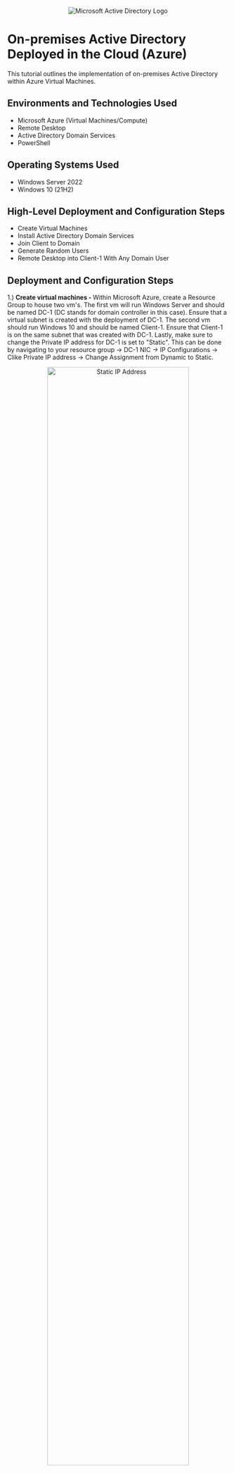 <p align="center">
<img src="https://i.imgur.com/pU5A58S.png" alt="Microsoft Active Directory Logo"/>
</p>

<h1>On-premises Active Directory Deployed in the Cloud (Azure)</h1>
This tutorial outlines the implementation of on-premises Active Directory within Azure Virtual Machines.<br />

<h2>Environments and Technologies Used</h2>

- Microsoft Azure (Virtual Machines/Compute)
- Remote Desktop
- Active Directory Domain Services
- PowerShell

<h2>Operating Systems Used </h2>

- Windows Server 2022
- Windows 10 (21H2)

<h2>High-Level Deployment and Configuration Steps</h2>

- Create Virtual Machines
- Install Active Directory Domain Services
- Join Client to Domain
- Generate Random Users
- Remote Desktop into Client-1 With Any Domain User

<h2>Deployment and Configuration Steps</h2>

<p> 1.) <strong>Create virtual machines - </strong>Within Microsoft Azure, create a Resource Group to house two vm's. The first vm will run Windows Server and should be named DC-1 (DC stands for domain controller in this case). Ensure that a virtual subnet is created with the deployment of DC-1. The second vm should run Windows 10 and should be named Client-1. Ensure that Client-1 is on the same subnet that was created with DC-1. Lastly, make sure to change the Private IP address for DC-1 is set to "Static". This can be done by navigating to your resource group -> DC-1 NIC -> IP Configurations -> Clike Private IP address -> Change Assignment from Dynamic to Static.
</p>
<p align="center">
<img src="https://i.imgur.com/f8hq6tQ.png" height="80%" width="80%" alt="Static IP Address" />
</p>
<br /><br />
<p>DC-1's settings should look like this (Your Public and Private IP addresses will probably be different).</p>
<br /><br />
<p align="center">
<img src="https://i.imgur.com/f9AmTOv.png" height="80%" width="80%" alt="DC-1 Settings" />
</p>
<br /><br />
<p>Client-1's settings should look like this (Your Public and Pricate IP addresses will probably be different).</p>
<br /><br />
<p>
<p align="center">
<img src="https://i.imgur.com/TITFM1z.png" height="80%" width="80%" alt="Client-1 Settings" />
</p>
<p>---------------------------------------------------------------------------------------------------------------------------------</p>
<br />

<p> 2.) <strong>Ensure connectivity between DC-1 and Client-1 - </strong> Remote Desktop into DC-1. In the search bar, type "firewall". Open Windows Defender Firewall -> Advanced Settings -> Inbound Rules -> Highlight the 4 Inbound Rules that start with "Core Networking Diagnostics - ICMP Echo Request..." and click Enable Rule. Ensure that they have all have a green check mark next to their names. Next, Remote Desktop into Client-1 and open Command Prompt. In Command Prompt, type: "ping 10.0.0.4" and hit Enter (note that 10.0.0.4 is the Private IP address for DC-1, be sure to enter the Private IP address for your DC-1 as it may be different than mine). If you recieve successful replies from DC-1, everything is working properly so far.
</p>
<p align="center">
<img src="https://i.imgur.com/1T0Q0DV.png" height="80%" width="80%" alt="Enable ICMP Traffic" />
</p>
<p align="center">
<img src="https://i.imgur.com/TwlkSVT.png" height="80%" width="80%" alt="Ping DC-1" />
</p>
<p>---------------------------------------------------------------------------------------------------------------------------------</p>
<br />

<p> 3.) <strong>Install Active Directory Domain Services on DC-1 - </strong>Remote Desktop back in to DC-1. Open up the Server Manager if it isn't already. Click "Add Roles and Features" -> Next x3 -> Select the "Active Directory Domain Services -> Add Features -> Next x2 -> Install. Next, in Server Manager, click the flag with exclamation point at the top right of the window and click "Promote this server to a domain controller". A pop-up window will appear. Select "Add new forest" and then choose a domain name for the server (I chose "mydomain.com"). Click Next and then create a password. Click Next until you can click Install and click Install. This will initiate the process of promoting DC-1 into a domain controller. DC-1 will restart and you will need to Remote Desktop back in to DC-1. You will need to log back in to DC-1 within the context of it being a domain controller. My username in this case is "mydomain.com\aric" (yours will be "mydomain.com\*yourname*").
</p>
<p align="center">
<img src="https://i.imgur.com/4SG6A1B.png" alt="Login to DC-1 In The Context of mydomain.com" />
</p>
<p>---------------------------------------------------------------------------------------------------------------------------------</p>
<br />

<p> 4.) <strong>Create an Admin and Normal User Account in DC-1</strong>Once logged back in to DC-1, open Server Manager if it isn't already open. Click Tools  in the top-right of Windows Server and select Active Directory Users and Computers. Once inside: right-click "mydomain.com" -> hover over New -> click Organizational Unit and name it "_ADMINS". Repeat this process and create another Organizational Unit called "_EMPLOYEES". Right-click the _ADMINS folder -> hover over New -> click User. Here we will create our admin account for the domain controller. It is good practice to do this as opposed to using a generic user account. We will use Jane Doe as the admin account, with the User Logon name jane_doe. Create a password and uncheck the "User must change password at next login" box, and check the "Password never expires" box and click Next and Finish. Click into _ADMINS -> Right-click Jane Doe -> Properties -> click Member of -> Add -> type domain -> click Check Names -> Select Domain Admins. Click OK -> Apply -> OK and Jane Doe is now an admin for the domain controller. From here on out, we will operate DC-1 with the mydomain.com\jane_admin account.
</p>
<p align="center">
<img src="https://i.imgur.com/aTHP4rs.png" height="80%" width="80%" />
</p>
<p>---------------------------------------------------------------------------------------------------------------------------------</p>
<br />

<p> 5.) <strong>Join Client-1 to mydomain.com - </strong>From the Azure Portal: go to the Resource Group and click on the NIC for Client-1 -> Click DNS Servers -> Custom -> type in the Private IP address for DC-1 and click Save. Remain in Azure and navigate to Client-1 and restart the vm, this will refresh the DNS server for Client-1. Log back in to Client-1 with the original credentials and open up Command Prompt. Type "ipconfig /all" and ensure the DNS server has is now the Private IP address for DC-1. If it is: Right-click the Windows Icon on the bottom-left -> System -> Rename this PC (advanced) -> Change -> Under Member Of click Domain and enter the domain that was created (mydomain.com in this case) -> Click OK -> A popup window will appear where you can enter the credentials for jane_admin (mydomain.com\jane_admin & the password you chose). If successful, a popup window will appear that says "Welcome to the mydomain.com domain". Client-1 will need to restart, but is now a member of the mydomain.com domain and any users under the mydomain.com domain can login to it. To ensure that Client-1 is a member of the domain, Remote Desktop into DC-1 -> Server Manager -> Tools -> Active Directory Users and Computers -> Highlight mydomain.com -> Double-click the Computers directory, and Client-1 should be there. For ease of access, create a new Organizational Unit called "_CLIENTS" and drag Client-1 inside of there.
</p>
<p align="center">
<img src="https://i.imgur.com/ndgJ1cW.png" height="80%" width="80%" />
</p>
<p align="center">
<img src="https://i.imgur.com/yCYj9BW.png" height="80%" width="80%" />
</p>
<p>---------------------------------------------------------------------------------------------------------------------------------</p>
<br />

<p> 6.) <strong>Setup Remote Desktop for non-administrative users on Client-1 - </strong>Remote Desktop back in to Client-1 with the username "mydomain.com\jane_admin" and jane_admin's password. Right-click the Windows icon on the bottom-left of the screen -> System -> Remote Desktop -> Select users that can remotely access this PC -> Add -> type "domain" -> Click Check Names -> Select Domain Users -> OK x3. Now, any non-administrative user who is a member of mydomain.com will be able to Remote Desktop into Client-1. This is typically done with Group Policy to change many computers at once, but because only 1 client is used for this lab Group Policy was not used.
</p>
<p align="center">
<img src="https://i.imgur.com/ehJw5bk.png" />
</p>
<p>---------------------------------------------------------------------------------------------------------------------------------</p>
<br />

<p> 7.) <strong>Create 500 random users - </strong>This setp will serve as a proof of concept to simulate an organization with many users operating within mydomain.com. Navigate to <a href="https://github.com/agarcia-it/configure-ad/blob/main/create_500_random_users.ps1">https://github.com/agarcia-it/configure-ad/blob/main/create_500_random_users.ps1</a> and copy the raw contents of the Powershell script. Login to DC-1 as jane_admin and open Windows Powershell ISE as an administrator. Click New and paste the script into the field. Click Run Script and 500 randomly generated users will be created. All usernames will are structured on a firstname.lastname basis with the password "Password1" for all of them. This means that we can use any of these randomly created credentials in order to login to Client-1 because they are all users operating within mydomain.com - simulating an environment where any members (or employees) can login to any machine on the network.
</p>
<p align="center">
<img src="https://i.imgur.com/SsIGjrO.png" height="80%" width="80%" />
</p>
<p>---------------------------------------------------------------------------------------------------------------------------------</p>
<br />

<p> 8.) <strong>Login to Client-1 with a random user - </strong>While in DC-1: Open Windows Server Manager -> Tools -> Active Directory Users and Computers -> double-click the _EMPLOYEES directory. This directory contains all of the 500 newly created users that were made. Right-click any user -> Properties -> Account -> highlight and copy the "firstname.lastname" username. Open a new Remote Desktop session and enter the username "mydomain.com\firstname.lastname" and password "Password1". You should be able to login to Client-1 with this random user - and with any of the other randomly created user in the _EMPLOYEES directory on DC-1. 
</p>
<p align="center">
<img src="https://i.imgur.com/FSjiK8W.png" />
</p>
<p align="center">
<img src="https://i.imgur.com/DQcns0C.png" height="60%" width="60%" />
</p>
<p>---------------------------------------------------------------------------------------------------------------------------------</p>
<br />

<p> 9.) <strong>Verify the user and host - </strong>Finally, as a redundant step to verify that the random user was able to login successfully, open the Command Prompt for Client-1 and type "whoami" and hit enter. You should see the random user's name that you selected. Next, type "hostname" and hit enter. you should see that the host machine that you are using is in fact Client-1. This concludes this tutorial, and congratulations on setting up Active Directory Users and Computers! 
</p>
<p align="center">
<img src="https://i.imgur.com/F0x9eYs.png" height="80%" width="80%" />
</p>
